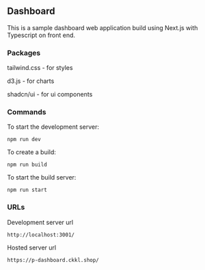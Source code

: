 ## Dashboard

This is a sample dashboard web application build using Next.js with Typescript on front end.

### Packages

tailwind.css - for styles

d3.js - for charts

shadcn/ui - for ui components

### Commands

To start the development server:

```
npm run dev
```

To create a build:

```
npm run build
```

To start the build server:

```
npm run start
```

### URLs

Development server url

```
http://localhost:3001/
```

Hosted server url

```
https://p-dashboard.ckkl.shop/
```
